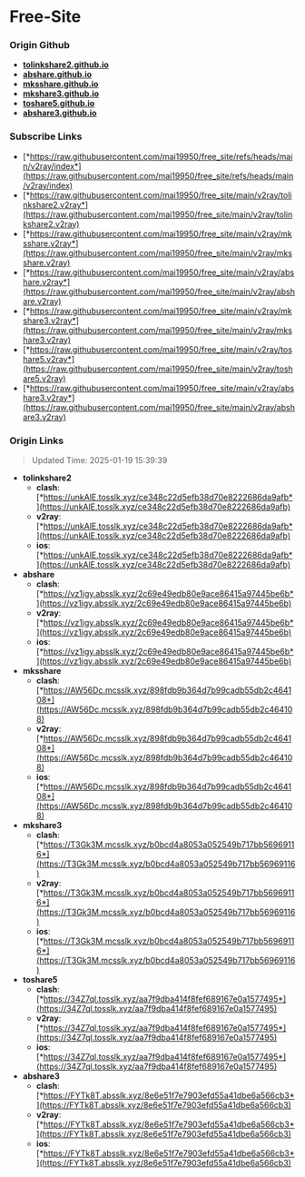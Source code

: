 # Free-Site

### Origin Github

- [**tolinkshare2.github.io**](https://github.com/tolinkshare2/tolinkshare2.github.io)
- [**abshare.github.io**](https://github.com/abshare/abshare.github.io)
- [**mksshare.github.io**](https://github.com/mksshare/mksshare.github.io)
- [**mkshare3.github.io**](https://github.com/mkshare3/mkshare3.github.io)
- [**toshare5.github.io**](https://github.com/toshare5/toshare5.github.io)
- [**abshare3.github.io**](https://github.com/abshare3/abshare3.github.io)

### Subscribe Links

- [*https://raw.githubusercontent.com/mai19950/free_site/refs/heads/main/v2ray/index*](https://raw.githubusercontent.com/mai19950/free_site/refs/heads/main/v2ray/index)
- [*https://raw.githubusercontent.com/mai19950/free_site/main/v2ray/tolinkshare2.v2ray*](https://raw.githubusercontent.com/mai19950/free_site/main/v2ray/tolinkshare2.v2ray)
- [*https://raw.githubusercontent.com/mai19950/free_site/main/v2ray/mksshare.v2ray*](https://raw.githubusercontent.com/mai19950/free_site/main/v2ray/mksshare.v2ray)
- [*https://raw.githubusercontent.com/mai19950/free_site/main/v2ray/abshare.v2ray*](https://raw.githubusercontent.com/mai19950/free_site/main/v2ray/abshare.v2ray)
- [*https://raw.githubusercontent.com/mai19950/free_site/main/v2ray/mkshare3.v2ray*](https://raw.githubusercontent.com/mai19950/free_site/main/v2ray/mkshare3.v2ray)
- [*https://raw.githubusercontent.com/mai19950/free_site/main/v2ray/toshare5.v2ray*](https://raw.githubusercontent.com/mai19950/free_site/main/v2ray/toshare5.v2ray)
- [*https://raw.githubusercontent.com/mai19950/free_site/main/v2ray/abshare3.v2ray*](https://raw.githubusercontent.com/mai19950/free_site/main/v2ray/abshare3.v2ray)

### Origin Links

> Updated Time: 2025-01-19 15:39:39

- **tolinkshare2**
  - **clash**: [*https://unkAlE.tosslk.xyz/ce348c22d5efb38d70e8222686da9afb*](https://unkAlE.tosslk.xyz/ce348c22d5efb38d70e8222686da9afb)
  - **v2ray**: [*https://unkAlE.tosslk.xyz/ce348c22d5efb38d70e8222686da9afb*](https://unkAlE.tosslk.xyz/ce348c22d5efb38d70e8222686da9afb)
  - **ios**: [*https://unkAlE.tosslk.xyz/ce348c22d5efb38d70e8222686da9afb*](https://unkAlE.tosslk.xyz/ce348c22d5efb38d70e8222686da9afb)
- **abshare**
  - **clash**: [*https://vz1igy.absslk.xyz/2c69e49edb80e9ace86415a97445be6b*](https://vz1igy.absslk.xyz/2c69e49edb80e9ace86415a97445be6b)
  - **v2ray**: [*https://vz1igy.absslk.xyz/2c69e49edb80e9ace86415a97445be6b*](https://vz1igy.absslk.xyz/2c69e49edb80e9ace86415a97445be6b)
  - **ios**: [*https://vz1igy.absslk.xyz/2c69e49edb80e9ace86415a97445be6b*](https://vz1igy.absslk.xyz/2c69e49edb80e9ace86415a97445be6b)
- **mksshare**
  - **clash**: [*https://AW56Dc.mcsslk.xyz/898fdb9b364d7b99cadb55db2c464108*](https://AW56Dc.mcsslk.xyz/898fdb9b364d7b99cadb55db2c464108)
  - **v2ray**: [*https://AW56Dc.mcsslk.xyz/898fdb9b364d7b99cadb55db2c464108*](https://AW56Dc.mcsslk.xyz/898fdb9b364d7b99cadb55db2c464108)
  - **ios**: [*https://AW56Dc.mcsslk.xyz/898fdb9b364d7b99cadb55db2c464108*](https://AW56Dc.mcsslk.xyz/898fdb9b364d7b99cadb55db2c464108)
- **mkshare3**
  - **clash**: [*https://T3Gk3M.mcsslk.xyz/b0bcd4a8053a052549b717bb56969116*](https://T3Gk3M.mcsslk.xyz/b0bcd4a8053a052549b717bb56969116)
  - **v2ray**: [*https://T3Gk3M.mcsslk.xyz/b0bcd4a8053a052549b717bb56969116*](https://T3Gk3M.mcsslk.xyz/b0bcd4a8053a052549b717bb56969116)
  - **ios**: [*https://T3Gk3M.mcsslk.xyz/b0bcd4a8053a052549b717bb56969116*](https://T3Gk3M.mcsslk.xyz/b0bcd4a8053a052549b717bb56969116)
- **toshare5**
  - **clash**: [*https://34Z7ql.tosslk.xyz/aa7f9dba414f8fef689167e0a1577495*](https://34Z7ql.tosslk.xyz/aa7f9dba414f8fef689167e0a1577495)
  - **v2ray**: [*https://34Z7ql.tosslk.xyz/aa7f9dba414f8fef689167e0a1577495*](https://34Z7ql.tosslk.xyz/aa7f9dba414f8fef689167e0a1577495)
  - **ios**: [*https://34Z7ql.tosslk.xyz/aa7f9dba414f8fef689167e0a1577495*](https://34Z7ql.tosslk.xyz/aa7f9dba414f8fef689167e0a1577495)
- **abshare3**
  - **clash**: [*https://FYTk8T.absslk.xyz/8e6e51f7e7903efd55a41dbe6a566cb3*](https://FYTk8T.absslk.xyz/8e6e51f7e7903efd55a41dbe6a566cb3)
  - **v2ray**: [*https://FYTk8T.absslk.xyz/8e6e51f7e7903efd55a41dbe6a566cb3*](https://FYTk8T.absslk.xyz/8e6e51f7e7903efd55a41dbe6a566cb3)
  - **ios**: [*https://FYTk8T.absslk.xyz/8e6e51f7e7903efd55a41dbe6a566cb3*](https://FYTk8T.absslk.xyz/8e6e51f7e7903efd55a41dbe6a566cb3)

